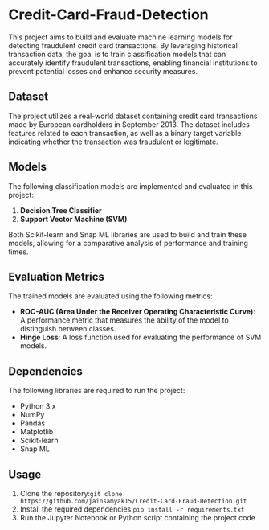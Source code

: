 # Credit-Card-Fraud-Detection
This project aims to build and evaluate machine learning models for detecting fraudulent credit card transactions. By leveraging historical transaction data, the goal is to train classification models that can accurately identify fraudulent transactions, enabling financial institutions to prevent potential losses and enhance security measures.

## Dataset

The project utilizes a real-world dataset containing credit card transactions made by European cardholders in September 2013. The dataset includes features related to each transaction, as well as a binary target variable indicating whether the transaction was fraudulent or legitimate.

## Models

The following classification models are implemented and evaluated in this project:

1. **Decision Tree Classifier**
2. **Support Vector Machine (SVM)**

Both Scikit-learn and Snap ML libraries are used to build and train these models, allowing for a comparative analysis of performance and training times.

## Evaluation Metrics

The trained models are evaluated using the following metrics:

- **ROC-AUC (Area Under the Receiver Operating Characteristic Curve)**: A performance metric that measures the ability of the model to distinguish between classes.
- **Hinge Loss**: A loss function used for evaluating the performance of SVM models.

## Dependencies

The following libraries are required to run the project:

- Python 3.x
- NumPy
- Pandas
- Matplotlib
- Scikit-learn
- Snap ML

## Usage

1. Clone the repository:`git clone https://github.com/jainsamyak15/Credit-Card-Fraud-Detection.git`
2. Install the required dependencies:`pip install -r requirements.txt`
3. Run the Jupyter Notebook or Python script containing the project code


